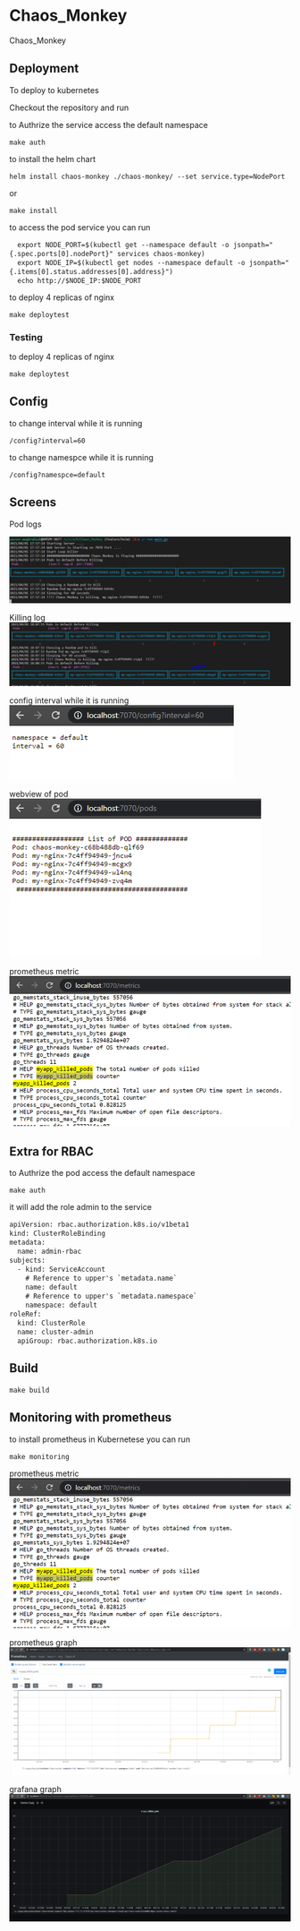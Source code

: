 # Chaos_Monkey
Chaos_Monkey


## Deployment

To deploy to kubernetes 



Checkout the repository and run 

to Authrize the service access the default namespace 
```
make auth
```

to install the helm chart  

```
helm install chaos-monkey ./chaos-monkey/ --set service.type=NodePort
```
or 

```
make install
```

to access the pod service you can run 

```
  export NODE_PORT=$(kubectl get --namespace default -o jsonpath="{.spec.ports[0].nodePort}" services chaos-monkey)
  export NODE_IP=$(kubectl get nodes --namespace default -o jsonpath="{.items[0].status.addresses[0].address}")
  echo http://$NODE_IP:$NODE_PORT
```

to deploy 4 replicas of nginx 

``` 
make deploytest
```



### Testing 
to deploy 4 replicas of nginx 

``` 
make deploytest
```

## Config 

to change interval while it is running 

```
/config?interval=60
```

to change namespce while it is running 

```
/config?namespce=default
```

## Screens 

Pod logs 

![Alt text](img/logs.PNG)

Killing log
![Alt text](img/killing.PNG)

config interval while it is running 
![Alt text](img/configinterval.PNG)

webview of pod 
![Alt text](img/podweb.PNG)


prometheus metric
![Alt text](img/counter.PNG)


## Extra for RBAC

to Authrize the pod access the default namespace 
 
```
make auth 
```
it will add the role admin to the service 

```
apiVersion: rbac.authorization.k8s.io/v1beta1
kind: ClusterRoleBinding
metadata:
  name: admin-rbac
subjects:
  - kind: ServiceAccount
    # Reference to upper's `metadata.name`
    name: default
    # Reference to upper's `metadata.namespace`
    namespace: default
roleRef:
  kind: ClusterRole
  name: cluster-admin
  apiGroup: rbac.authorization.k8s.io
```


## Build 

```
make build
```

## Monitoring with prometheus 

to install prometheus in Kubernetese you can run  

```
make monitoring
```

prometheus metric
![Alt text](img/counter.PNG)

prometheus graph
![Alt text](img/prom.PNG)

grafana graph
![Alt text](img/grafana.PNG)


